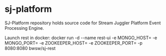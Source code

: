 # sj-platform
SJ-Platform repository holds source code for Stream Juggler Platform Event Processing Engine.

Launch rest in docker:
docker run -d --name rest-ui -e MONGO_HOST=<mongo host> -e MONGO_PORT=<mongo port> -e ZOOKEEPER_HOST=<zk host> -e ZOOKEEPER_PORT=<mongo port> -p 8080:8080 bwsw/sj-rest
